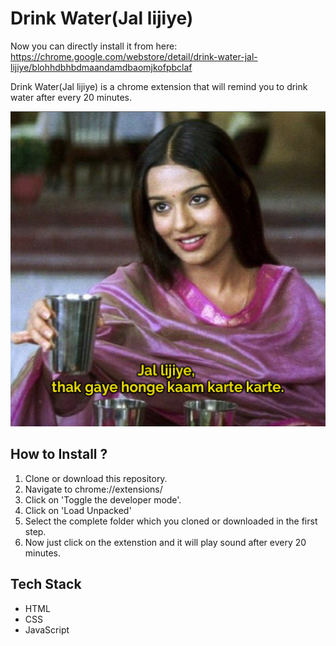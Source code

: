 # Drink Water(Jal lijiye)

Now you can directly install it from here: https://chrome.google.com/webstore/detail/drink-water-jal-lijiye/blohhdbhbdmaandamdbaomjkofpbclaf

Drink Water(Jal lijiye) is a chrome extension that will remind you to drink water after every 20 minutes.

![Demo Photo](./banner.jpg)


## How to Install ?
1. Clone or download this repository.
2. Navigate to chrome://extensions/
3. Click on 'Toggle the developer mode'.
4. Click on 'Load Unpacked'
5. Select the complete folder which you cloned or downloaded in the first step.
6. Now just click on the extenstion and it will play sound after every 20 minutes.

## Tech Stack
- HTML
- CSS
- JavaScript
